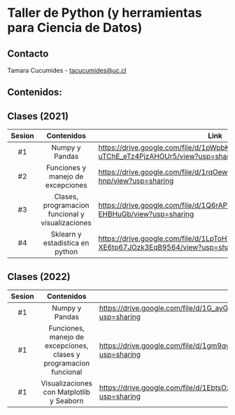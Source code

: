 # Taller de Python (y herramientas para Ciencia de Datos)

## Contacto
Tamara Cucumides - tacucumides@uc.cl

## Contenidos: 

## Clases (2021)
| Sesion   |      Contenidos      |  Link |
|:----------:|:-------------:|------|
| #1 |  Numpy y Pandas | https://drive.google.com/file/d/1pWpbKxJd_uZ1-uTChE_eTz4PjzAHOUr5/view?usp=sharing |
| #2 |  Funciones y manejo de excepciones   | https://drive.google.com/file/d/1rqOewuO3P4S0PZJ3t7NonO19xJ_P-hnp/view?usp=sharing |
| #3 | Clases, programacion funcional y visualizaciones | https://drive.google.com/file/d/1Q6rAPcoENdrVkHKjKMoaZvag-EHBHuGb/view?usp=sharing |
| #4 | Sklearn y estadistica en python | https://drive.google.com/file/d/1LpToHT41BH5E-XE6tp67JOzk3EqB9564/view?usp=sharing |

## Clases (2022)
| Sesion   |      Contenidos      |  Link |
|:----------:|:-------------:|------|
| #1 |  Numpy y Pandas |https://drive.google.com/file/d/1G_ayG_jETFU4d6LVM1MNEAR1bmyky5H2/view?usp=sharing|
| #1 |  Funciones, manejo de excepciones, clases y programacion funcional |https://drive.google.com/file/d/1gm9qyh3dL10l51QVEhh6zimRbNCLBG2Q/view?usp=sharing|
| #1 |  Visualizaciones con Matplotlib y Seaborn |https://drive.google.com/file/d/1EbtsOzZopl7Tcoo9o1GpTqF6ajEFc9US/view?usp=sharing|
